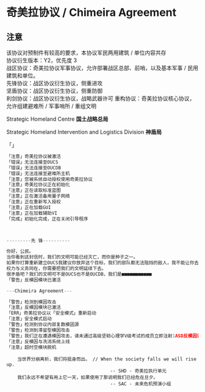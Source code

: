 # 奇美拉协议 / Chimeira Agreement

## 注意

该协议对预制件有较高的要求，本协议军民两用建筑 / 单位内容共存  
协议衍生版本：Y2，优先度 3  
战区协议：奇美拉协议军事协议，允许部署战区总部、前哨，以及基本军事 / 民用建筑和单位。  
先锋协议：战区协议衍生协议，侧重进攻  
坚盾协议：战区协议衍生协议，侧重防御  
利剑协议：战区协议衍生协议，战略武器许可
重构协议：奇美拉协议核心协议，允许组建避难所 / 军事哨所 / 重组文明

Strategic Homeland Centre **国土战略总局**

Strategic Homeland Intervention and Logistics Division **神盾局**

「」

```py
「注意」奇美拉协议被激活
「错误」无法连接至OUCS
「错误」无法连接至OUCDB
「错误」无法连接至避难所主机
「注意」您被系统自动授权使用奇美拉协议
「注意」奇美拉协议正在初始化
「注意」正在读取标准蓝图
「注意」正在激活备用量子网络
「注意」正在重新写入授权
「注意」正在加载GUI
「注意」正在加载辅助VI
「完成」初始化完成，正在关闭引导程序



---------先 锋----------

你好，公民。
当你看到这封信时，我们的文明可能已经灭亡，而你是种子之一。
如果你打算重新建立OUCS我建议你放弃这个目标，我们的部队都无法阻挡的敌人，我不能让你去死。
权力与义务同在，你需要把我们的文明延续下去。
很矛盾吧？我们的文明可不是OUCS也不是OUCDB，我们是■■■■■■■■■■■
「警告」反模因模块已激活

---Chimeira Agreement---

「警告」检测到模因攻击
「注意」反模因模块已激活
「ERR」奇美拉协议以「安全模式」重新启动
「注意」安全模式启动
「警告」检测到协议内部复数模因源
「警告」检测到滞留型模因攻击
「警告」我们正在遭遇模因攻击，请未通过高级坚韧心理学V级考试的成员立即注射1ASD反模因试剂
「注意」反模因与洗消系统上线
「注意」超时空模块脱机
```

```text
    当世界分崩离析，我们将挺身而出。 // When the society falls we will rise up.
                                      -- SHD - 奇美拉执行单元
    我们永远不希望有用上它一天，如果使用了那说明我们已经危在旦夕。
                                      -- SAC - 未来危机预演小组
```
